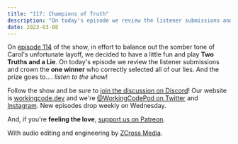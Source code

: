 ```yaml
---
title: "117: Champions of Truth"
description: "On today's episode we review the listener submissions and crown the one winner who correctly selected all of our lies."
date: 2023-03-08
---
```


<script async defer onload="redcircleIframe();" src="https://api.podcache.net/embedded-player/sh/30227421-bc27-45c2-bfb4-861def7dd4cc/ep/80ea7b8c-67da-4123-afa4-2576ba410059"></script><div class="redcirclePlayer-80ea7b8c-67da-4123-afa4-2576ba410059"></div>

On [episode 114][working-code-114] of the show, in effort to balance out the somber tone of Carol's unfortunate layoff, we decided to have a little fun and play **Two Truths and a Lie**. On today's episode we review the listener submissions and crown the **one winner** who correctly selected all of our lies. And the prize goes to.... _listen to the show_!

Follow the show and be sure to [join the discussion on Discord][working-code-discord]! Our website is [workingcode.dev][working-code] and we're [@WorkingCodePod on Twitter][working-code-twitter] and [Instagram][working-code-instagram]. New episodes drop weekly on Wednesday.

And, if you're **feeling the love**, [support us on Patreon][working-code-patreon].

[working-code]: https://workingcode.dev/
[working-code-114]: https://workingcode.dev/episodes/114-carol-got-laid-off/
[working-code-discord]: https://workingcode.dev/discord/
[working-code-instagram]: https://www.instagram.com/workingcodepod/
[working-code-patreon]: https://www.patreon.com/workingcodepod
[working-code-twitter]: https://twitter.com/WorkingCodePod

With audio editing and engineering by [ZCross Media](https://www.zcross.media/).
